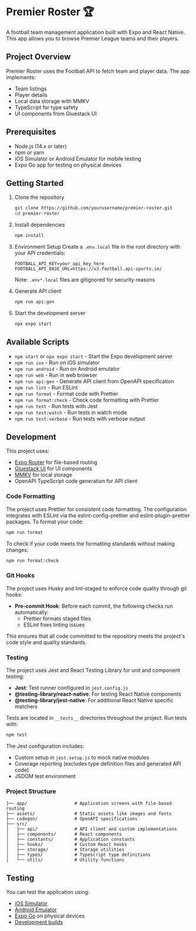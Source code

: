 # Premier Roster 🏆

A football team management application built with Expo and React Native. This app allows you to browse Premier League teams and their players.

## Project Overview

Premier Roster uses the Football API to fetch team and player data. The app implements:
- Team listings
- Player details
- Local data storage with MMKV
- TypeScript for type safety
- UI components from Gluestack UI

## Prerequisites

- Node.js (14.x or later)
- npm or yarn
- iOS Simulator or Android Emulator for mobile testing
- Expo Go app for testing on physical devices

## Getting Started

1. Clone the repository
   ```bash
   git clone https://github.com/yourusername/premier-roster.git
   cd premier-roster
   ```

2. Install dependencies
   ```bash
   npm install
   ```

3. Environment Setup
   Create a `.env.local` file in the root directory with your API credentials:
   ```
   FOOTBALL_API_KEY=your_api_key_here
   FOOTBALL_API_BASE_URL=https://v3.football.api-sports.io/
   ```
   Note: `.env*.local` files are gitignored for security reasons

4. Generate API client
   ```bash
   npm run api:gen
   ```

5. Start the development server
   ```bash
   npx expo start
   ```

## Available Scripts

- `npm start` or `npx expo start` - Start the Expo development server
- `npm run ios` - Run on iOS simulator
- `npm run android` - Run on Android emulator
- `npm run web` - Run in web browser
- `npm run api:gen` - Generate API client from OpenAPI specification
- `npm run lint` - Run ESLint
- `npm run format` - Format code with Prettier
- `npm run format:check` - Check code formatting with Prettier
- `npm run test` - Run tests with Jest
- `npm run test:watch` - Run tests in watch mode
- `npm run test:verbose` - Run tests with verbose output

## Development

This project uses:
- [Expo Router](https://docs.expo.dev/router/introduction) for file-based routing
- [Gluestack UI](https://gluestack.io/) for UI components
- [MMKV](https://github.com/mrousavy/react-native-mmkv) for local storage
- OpenAPI TypeScript code generation for API client

### Code Formatting

The project uses Prettier for consistent code formatting. The configuration integrates with ESLint via the eslint-config-prettier and eslint-plugin-prettier packages. To format your code:

```bash
npm run format
```

To check if your code meets the formatting standards without making changes:

```bash
npm run format:check
```

### Git Hooks

The project uses Husky and lint-staged to enforce code quality through git hooks:

- **Pre-commit Hook**: Before each commit, the following checks run automatically:
  - Prettier formats staged files
  - ESLint fixes linting issues

This ensures that all code committed to the repository meets the project's code style and quality standards.

### Testing

The project uses Jest and React Testing Library for unit and component testing:

- **Jest**: Test runner configured in `jest.config.js`
- **@testing-library/react-native**: For testing React Native components
- **@testing-library/jest-native**: For additional React Native specific matchers

Tests are located in `__tests__` directories throughout the project. Run tests with:

```bash
npm test
```

The Jest configuration includes:
- Custom setup in `jest.setup.js` to mock native modules
- Coverage reporting (excludes type definition files and generated API code)
- JSDOM test environment

### Project Structure
```
├── app/                  # Application screens with file-based routing
├── assets/               # Static assets like images and fonts
├── codegen/              # OpenAPI specifications
├── src/
│   ├── api/              # API client and custom implementations
│   ├── components/       # React components 
│   ├── constants/        # Application constants
│   ├── hooks/            # Custom React hooks
│   ├── storage/          # Storage utilities
│   ├── types/            # TypeScript type definitions
│   └── utils/            # Utility functions
```

## Testing

You can test the application using:
- [iOS Simulator](https://docs.expo.dev/workflow/ios-simulator/)
- [Android Emulator](https://docs.expo.dev/workflow/android-studio-emulator/)
- [Expo Go](https://expo.dev/go) on physical devices
- [Development builds](https://docs.expo.dev/develop/development-builds/introduction/)
